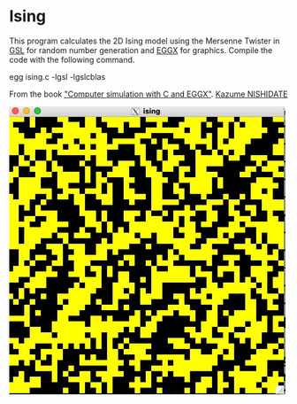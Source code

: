 
# Ising

This program calculates the 2D Ising model using the Mersenne Twister in [GSL](https://www.gnu.org/software/gsl/) for random number generation and [EGGX](https://www.ir.isas.jaxa.jp/~cyamauch/eggx_procall/index.html) for graphics. Compile the code with the following command.

egg ising.c -lgsl -lgslcblas

From the book ["Computer simulation with C and EGGX"](http://web.cc.iwate-u.ac.jp/~nisidate/main.pdf).
[Kazume NISHIDATE](https://sites.google.com/site/nisidatelab/file-cabinet/the-team?authuser=0)


![](images/fig1.jpg)